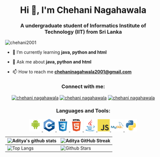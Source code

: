 <h1 align="center">Hi 👋, I'm Chehani Nagahawala</h1>
<h3 align="center">A undergraduate student of Informatics Institute of Technology (IIT) from Sri Lanka</h3>

<p align="left"> <img src="https://komarev.com/ghpvc/?username=chehani2001&label=Profile%20views&color=0e75b6&style=flat" alt="chehani2001" /> </p>

- 🌱 I’m currently learning **java, python and html**

- 💬 Ask me about **java, python and html**

- 📫 How to reach me **chehaninagahwala2001@gmail.com**

<h3 align="center">Connect with me:</h3>
<p align="center">
<a href="https://linkedin.com/in/chehani nagahawala" target="blank"><img align="center" src="https://raw.githubusercontent.com/rahuldkjain/github-profile-readme-generator/master/src/images/icons/Social/linked-in-alt.svg" alt="chehani nagahawala" height="30" width="40" /></a>
<a href="https://fb.com/chehani nagahawala" target="blank"><img align="center" src="https://raw.githubusercontent.com/rahuldkjain/github-profile-readme-generator/master/src/images/icons/Social/facebook.svg" alt="chehani nagahawala" height="30" width="40" /></a>
<a href="https://instagram.com/chehani nagahawala" target="blank"><img align="center" src="https://raw.githubusercontent.com/rahuldkjain/github-profile-readme-generator/master/src/images/icons/Social/instagram.svg" alt="chehani nagahawala" height="30" width="40" /></a>
</p>

<h3 align="center">Languages and Tools:</h3>
<p align="center"> <a href="https://developer.android.com" target="_blank" rel="noreferrer"> <img src="https://raw.githubusercontent.com/devicons/devicon/master/icons/android/android-original-wordmark.svg" alt="android" width="40" height="40"/> </a> <a href="https://www.w3schools.com/cpp/" target="_blank" rel="noreferrer"> <img src="https://raw.githubusercontent.com/devicons/devicon/master/icons/cplusplus/cplusplus-original.svg" alt="cplusplus" width="40" height="40"/> </a> <a href="https://www.w3schools.com/css/" target="_blank" rel="noreferrer"> <img src="https://raw.githubusercontent.com/devicons/devicon/master/icons/css3/css3-original-wordmark.svg" alt="css3" width="40" height="40"/> </a> <a href="https://www.w3.org/html/" target="_blank" rel="noreferrer"> <img src="https://raw.githubusercontent.com/devicons/devicon/master/icons/html5/html5-original-wordmark.svg" alt="html5" width="40" height="40"/> </a> <a href="https://www.java.com" target="_blank" rel="noreferrer"> <img src="https://raw.githubusercontent.com/devicons/devicon/master/icons/java/java-original.svg" alt="java" width="40" height="40"/> </a> <a href="https://developer.mozilla.org/en-US/docs/Web/JavaScript" target="_blank" rel="noreferrer"> <img src="https://raw.githubusercontent.com/devicons/devicon/master/icons/javascript/javascript-original.svg" alt="javascript" width="40" height="40"/> </a> <a href="https://www.mysql.com/" target="_blank" rel="noreferrer"> <img src="https://raw.githubusercontent.com/devicons/devicon/master/icons/mysql/mysql-original-wordmark.svg" alt="mysql" width="40" height="40"/> </a> <a href="https://www.python.org" target="_blank" rel="noreferrer"> <img src="https://raw.githubusercontent.com/devicons/devicon/master/icons/python/python-original.svg" alt="python" width="40" height="40"/> </a> </p>

| ![Aditya's github stats](https://github-readme-stats.vercel.app/api?username=Chehani2001&show_icons=true&theme=tokyonight) | ![Aditya GitHub Streak](https://github-readme-streak-stats.herokuapp.com/?user=Chehani2001&theme=tokyonight) |
| --- | --- |
| ![Top Langs](https://github-readme-stats.vercel.app/api/top-langs/?username=Chehani2001&theme=tokyonight) | ![Github Stars](https://github-readme-stats.vercel.app/api?username=Chehani2001&show_icons=true&locale=en&count_private=true&hide_rank=true&custom_title=My%20GitHub%20Stats&disable_animations=true&theme=tokyonight) |

